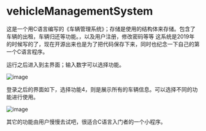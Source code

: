 # vehicleManagementSystem
这是一个用C语言编写的《车辆管理系统》；存储是使用的结构体来存储。包含了车辆的出租，车辆归还等功能。，以及用户注册，修改密码等等
这系统是2019年的时候写的了，现在开源出来也是为了把代码保存下来，同时也纪念一下自己的第一个C语言程序。

运行之后进入到主界面；输入数字可以选择功能。


![image](https://github.com/Garck3h/vehicleManagementSystem/assets/104743791/3b6f8566-ac13-4016-82f1-25cb509be3d6)

登录之后的界面如下，选择功能4，则是展示所有的车辆信息。可以选择不同的功能进行使用。


![image](https://github.com/Garck3h/vehicleManagementSystem/assets/104743791/d9a6fd35-6df3-4176-86fe-d807f03aa47b)


其它的功能由用户慢慢去试吧，很适合C语言入门者的一个小程序。
